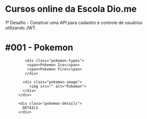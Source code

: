 # Cursos online da Escola Dio.me
1º Desafio - Construir uma API para cadastro e controle de usuários utilizando JWT.


<div class="pokemon-display">
            <div class="pokemon-title">
             <h1>#001 - Pokemon</h1>
            </div>

             <div class="pokemon-types">
              <span>Pokemon Ice</span>
              <span>Pokemon Fire</span>   
             </div>

            <div class="pokemon-image">
               <img src="" alt="Pokemon">
            </div>
          </div>   

          <div class="pokemon-details">
            DETAILS
          </div> 
